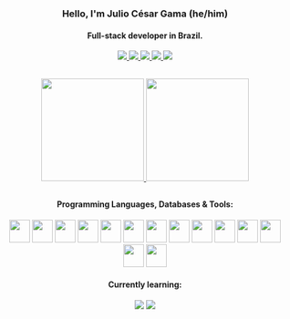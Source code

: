 <div align="center">

### Hello, I'm Julio César Gama (he/him)
#### Full-stack developer in Brazil.
</div>  

<div align="center" style="display: inline_block">
  <a href="mailto:juliocesargama@protonmail.com" target="_blank">
    <img src="https://img.shields.io/badge/ProtonMail-8B89CC?style=for-the-badge&logo=protonmail&logoColor=white"/>
  </a>
  <a href="https://t.me/JuliusCGama" target="_blank">
  <img src = "https://img.shields.io/badge/Telegram-2CA5E0?style=for-the-badge&logo=telegram&logoColor=white" />
  </a>
  <a href="https://www.linkedin.com/in/juliocesargama/" target="_blank">
    <img src="https://img.shields.io/badge/LinkedIn-0077B5?style=for-the-badge&logo=linkedin&logoColor=white" />
  </a>
  <a href="https://juliocesargama.wordpress.com/" target="_blank">
    <img src="https://img.shields.io/badge/Wordpress-21759B?style=for-the-badge&logo=wordpress&logoColor=white" />
  </a>
    <a href="https://linktr.ee/juliocesargama" target="_blank">
    <img src="https://img.shields.io/badge/Linktree-39E09B?style=for-the-badge&logo=linktree&logoColor=white" />
  </a>
</div>  
 
 ##
 
<div align="center">
<a href="https://github.com/juliocesargama">
  <img height="180rem" src="https://github-readme-stats.vercel.app/api?username=juliocesargama&theme=github_dark&count_private=true&show_icons=true&hide=stars&hide_border=true" />
  <img height="180rem" src="https://github-readme-stats.vercel.app/api/top-langs?username=juliocesargama&layout=compact&theme=github_dark&hide_border=true" />
</a>
</div>

<div align="center">
  
##
#### Programming Languages, Databases & Tools:
</div>
  <div align="center" style="display: inline_block">
  <img width="36" height="40" src="https://cdn.jsdelivr.net/gh/devicons/devicon/icons/html5/html5-original.svg" />
  <img width="36" height="40" src="https://cdn.jsdelivr.net/gh/devicons/devicon/icons/css3/css3-original.svg" />
  <img width="36" height="40" src="https://cdn.jsdelivr.net/gh/devicons/devicon/icons/sass/sass-original.svg" />
  <img width="36" height="40" src="https://cdn.jsdelivr.net/gh/devicons/devicon/icons/bootstrap/bootstrap-original.svg" />
  <img width="36" height="40" src="https://cdn.jsdelivr.net/gh/devicons/devicon/icons/javascript/javascript-original.svg" />
  <img width="36" height="40" src="https://cdn.jsdelivr.net/gh/devicons/devicon/icons/typescript/typescript-original.svg" />
  <img width="36" height="40" src="https://cdn.jsdelivr.net/gh/devicons/devicon/icons/angularjs/angularjs-original.svg" />
  <img width="36" height="40" src="https://cdn.jsdelivr.net/gh/devicons/devicon/icons/webpack/webpack-original.svg" />

  <img width="36" height="40" src="https://cdn.jsdelivr.net/gh/devicons/devicon/icons/csharp/csharp-original.svg" />
  <img width="36" height="40" src="https://cdn.jsdelivr.net/gh/devicons/devicon/icons/dotnetcore/dotnetcore-original.svg" />
  <img width="36" height="40" src="https://cdn.jsdelivr.net/gh/devicons/devicon/icons/java/java-original.svg" />
  <img width="36" height="40" src="https://cdn.jsdelivr.net/gh/devicons/devicon/icons/spring/spring-original.svg" />
  <img width="36" height="40" src="https://cdn.jsdelivr.net/gh/devicons/devicon/icons/postgresql/postgresql-original.svg" />
  <img width="36" height="40" src="https://cdn.jsdelivr.net/gh/devicons/devicon/icons/mysql/mysql-original.svg" />
  
 #### Currently learning: <br>
  <img src="https://img.shields.io/badge/Angular-DD0031?style=for-the-badge&logo=angular&logoColor=white" />
  <img src="https://img.shields.io/badge/Spring-6DB33F?style=for-the-badge&logo=spring&logoColor=white" />
</div>
